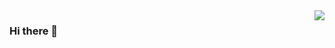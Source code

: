 <img align="right" src="https://github-readme-stats.vercel.app/api?username=Kiko-RWan&count_private=true&show_icons=true&theme=radical" />
<!-- <img align="right" src="https://github-readme-stats.vercel.app/api?username=Kiko-RWan&count_private=true&show_icons=true&icon_color=CE1D2D&text_color=718096&bg_color=fffff" /> -->


### Hi there 👋

<!--
**Kiko-RWan/Kiko-RWan** is a ✨ _special_ ✨ repository because its `README.md` (this file) appears on your GitHub profile.

Here are some ideas to get you started:

- 🔭 I’m currently working on ...
- 🌱 I’m currently learning ...
- 👯 I’m looking to collaborate on ...
- 🤔 I’m looking for help with ...
- 💬 Ask me about ...
- 📫 How to reach me: ...
- 😄 Pronouns: ...
- ⚡ Fun fact: ...
-->
